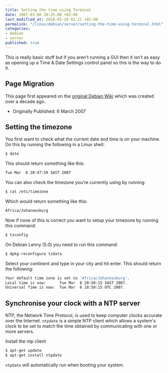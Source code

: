 ```yaml
---
title: Setting the time using Terminal
date: 2007-03-06 20:25:00 +02:00
last_modified_at: 2018-03-20 01:21 +02:00
permalink: "/linux/debian/server/setting-the-time-using-terminal.html"
categories:
- debian
- server
published: true
---
```


This is really basic stuff but if you aren't running a GUI then it isn't as easy as opening up a Time & Date Settings control panel so this is the way to do it.

## Page Migration
This page first appeared on the [original Debian Wiki][history] which was created over a decade ago.

 - Originally Published: 6 March 2007

## Setting the timezone
You first want to check what the current date and time is on your machine. Do this by running the following in a Linux shell:
```bash
$ date
```
This should return something like this:
```bash
Tue Mar  6 20:47:59 SAST 2007
```
You can also check the timezone you're currently using by running:
```bash
$ cat /etc/timezone
```
Which would return something like this:
```bash
Africa/Johannesburg
```
Now if none of this is correct you want to setup your timezone by running this command:
```bash
$ tzconfig
```
On Debian Lenny (5.0) you need to run this command:
```bash
$ dpkg-reconfigure tzdata
```
Select your continent and type in your city and hit enter. This should return the following:
```bash
Your default time zone is set to 'Africa/Johannesburg'.
Local time is now:      Tue Mar  6 20:50:15 SAST 2007.
Universal Time is now:  Tue Mar  6 18:50:15 UTC 2007.
```
## Synchronise your clock with a NTP server
NTP, the Network Time Protocol, is used to keep computer clocks accurate over the Internet. `ntpdate` is a simple NTP client which allows a system's clock to be set to match the time obtained by communicating with one or more servers.

Install the ntp client
```bash
$ apt-get update
$ apt-get install ntpdate
```
`ntpdate` will automatically run when booting your system.

[history]: /howto-history/

